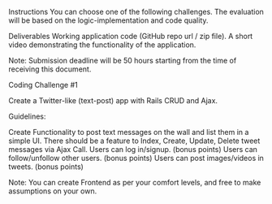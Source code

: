 Instructions
You can choose one of the following challenges.
The evaluation will be based on the logic-implementation and code quality.

Deliverables
	Working application code (GitHub repo url  / zip file).
	A short video demonstrating the functionality of the application.


Note: Submission deadline will be 50 hours starting from the time of receiving this document.


Coding Challenge #1

Create a Twitter-like (text-post) app with Rails CRUD and Ajax.

Guidelines: 

Create Functionality to post text messages on the wall and list them in a simple UI.
There should be a feature to Index, Create, Update, Delete tweet messages via Ajax Call.
Users can log in/signup. (bonus points)
Users can follow/unfollow other users. (bonus points)
Users can post images/videos in tweets. (bonus points)

Note: You can create Frontend as per your comfort levels, and free to make assumptions on your own.




